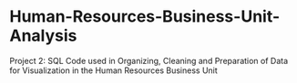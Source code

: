 # Human-Resources-Business-Unit-Analysis
Project 2: SQL Code used in Organizing, Cleaning and Preparation of Data for Visualization in the Human Resources Business Unit
